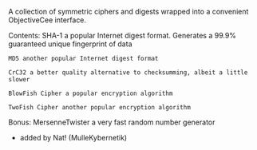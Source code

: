 A collection of symmetric ciphers and digests wrapped into a convenient ObjectiveCee interface.

Contents:
	SHA-1 a popular Internet digest format. Generates a 99.9% guaranteed unique fingerprint of data

	MD5 another popular Internet digest format

	CrC32 a better quality alternative to checksumming, albeit a little slower

	BlowFish Cipher a popular encryption algorithm

	TwoFish Cipher another popular encryption algorithm

Bonus:
	MersenneTwister a very fast random number generator

- added by Nat! (MulleKybernetik)
